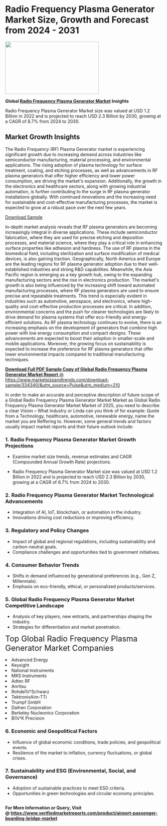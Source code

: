<H1>Radio Frequency Plasma Generator Market Size, Growth and Forecast from 2024 - 2031</H1><img class="aligncenter size-medium wp-image-584254" src="https://thirdeyenews.in/wp-content/uploads/2024/09/Global-Market-Research-300x168.jpeg" alt="" width="300" height="168" /><p><strong>Global&nbsp;<a href="https://www.marketsizeandtrends.com/download-sample/334340/&amp;utm_source=Pulse&amp;utm_medium=210">Radio Frequency Plasma Generator Market</a> Insights</strong></p><p>Radio Frequency Plasma Generator Market size was valued at USD 1.2 Billion in 2022 and is projected to reach USD 2.3 Billion by 2030, growing at a CAGR of 8.7% from 2024 to 2030.</p><p><h2>Market Growth Insights</h2> <p>The Radio Frequency (RF) Plasma Generator market is experiencing significant growth due to increasing demand across industries like semiconductor manufacturing, material processing, and environmental applications. The rising adoption of plasma technology for surface treatment, coating, and etching processes, as well as advancements in RF plasma generators that offer higher efficiency and lower power consumption, are driving the market's expansion. Additionally, the growth in the electronics and healthcare sectors, along with growing industrial automation, is further contributing to the surge in RF plasma generator installations globally. With continued innovations and the increasing need for sustainable and cost-effective manufacturing processes, the market is expected to grow at a robust pace over the next few years.</p> <p><a href="#">Download Sample</a></p> <p>In-depth market analysis reveals that RF plasma generators are becoming increasingly integral in diverse applications. These include semiconductor fabrication, where they are used for precise etching and deposition processes, and material science, where they play a critical role in enhancing surface properties like adhesion and hardness. The use of RF plasma in the biomedical field, including sterilization and surface modification of medical devices, is also gaining traction. Geographically, North America and Europe are the leading regions for RF plasma generator adoption due to their well-established industries and strong R&D capabilities. Meanwhile, the Asia Pacific region is emerging as a key growth hub, owing to the expanding manufacturing sectors and the rise in electronics production. The market's growth is also being influenced by the increasing shift toward automated manufacturing processes, where RF plasma generators are used to ensure precise and repeatable treatments. This trend is especially evident in industries such as automotive, aerospace, and electronics, where high-quality and cost-effective production processes are critical. In addition, environmental concerns and the push for cleaner technologies are likely to drive demand for plasma systems that offer eco-friendly and energy-efficient solutions. As RF plasma technology continues to evolve, there is an increasing emphasis on the development of generators that combine high power with low energy consumption and compact designs. These advancements are expected to boost their adoption in smaller-scale and mobile applications. Moreover, the growing focus on sustainability is expected to increase the preference for RF plasma generators that offer lower environmental impacts compared to traditional manufacturing techniques. <p><a href="#"></p><p><span class=""><strong>Download Full PDF Sample Copy of Global Radio Frequency Plasma Generator Market Report</strong> @ <a href="https://www.marketsizeandtrends.com/download-sample/334340/&amp;utm_source=Pulse&amp;utm_medium=210" target="_blank">https://www.marketsizeandtrends.com/download-sample/334340/&amp;utm_source=Pulse&amp;utm_medium=210</a></span></p><p>In order to make an accurate and perceptive description of future scope of a Global&nbsp;Radio Frequency Plasma Generator Market Market as Global&nbsp;Radio Frequency Plasma Generator Market Market of 2025, you need to describe a clear Vision &ndash; What Industry or Linda can you think of for example: Quote from a Technology, healthcare, automotive, renewable energy, name the market you are Reffering to. However, some general trends and factors usually impact market reports and their future outlook include:</p><h3>1.&nbsp;<strong>Radio Frequency Plasma Generator Market Growth Projections</strong></h3><ul><li>Examine market size trends, revenue estimates and CAGR (Compounded Annual Growth Rate) projections.</li><li><p>Radio Frequency Plasma Generator Market size was valued at USD 1.2 Billion in 2022 and is projected to reach USD 2.3 Billion by 2030, growing at a CAGR of 8.7% from 2024 to 2030.</p></li></ul><h3>2.&nbsp;<strong>Radio Frequency Plasma Generator Market Technological Advancements</strong></h3><ul><li>Integration of AI, IoT, blockchain, or automation in the industry.</li><li>Innovations driving cost reductions or improving efficiency.</li></ul><h3>3.&nbsp;<strong>Regulatory and Policy Changes</strong></h3><ul><li>Impact of global and regional regulations, including sustainability and carbon-neutral goals.</li><li>Compliance challenges and opportunities tied to government initiatives.</li></ul><h3>4.&nbsp;<strong>Consumer Behavior Trends</strong></h3><ul><li>Shifts in demand influenced by generational preferences (e.g., Gen Z, Millennials).</li><li>Emphasis on eco-friendly, ethical, or personalized products/services.</li></ul><h3>5.&nbsp;<strong>Global Radio Frequency Plasma Generator Market Competitive Landscape</strong></h3><ul><li>Analysis of key players, new entrants, and partnerships shaping the industry.</li><li>Strategies for differentiation and market penetration.</li></ul><p data-pm-slice="1 1 []"><span style="color: inherit; font-family: inherit; font-size: 25px;">Top Global Radio Frequency Plasma Generator Market Companies</span></p><div class="" data-test-id=""><p><li>Advanced Energy</li><li> Keysight</li><li> National Instruments</li><li> MKS Instruments</li><li> Adtec RF</li><li> Anritsu</li><li> Rohdeï¼†Schwarz</li><li> TektronixAim-TTi</li><li> Trumpf GmbH</li><li> Daihen Corporation</li><li> Berkeley Nucleonics Corporation</li><li> Bï¼†K Precision</li></p></div><h3>6.&nbsp;<strong>Economic and Geopolitical Factors</strong></h3><ul><li>Influence of global economic conditions, trade policies, and geopolitical events.</li><li>Resilience of the market to inflation, currency fluctuations, or global crises.</li></ul><h3>7.&nbsp;<strong>Sustainability and ESG (Environmental, Social, and Governance)</strong></h3><ul><li>Adoption of sustainable practices to meet ESG criteria.</li><li>Opportunities in green technologies and circular economy principles.</li></ul><h2><strong style="font-size: 14px;">For More Information or Query, Visit @&nbsp;</strong><a style="background-color: #ffffff; font-size: 14px;" href="https://www.marketsizeandtrends.com/report/radio-frequency-plasma-generator-market/" target="_blank">https://www.verifiedmarketreports.com/product/airport-passenger-boarding-bridge-market</a></h2>
